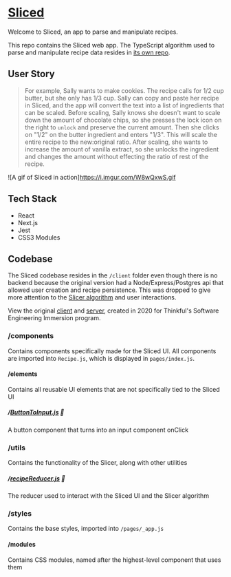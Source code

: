 # [Sliced](https://sliced.vercel.app/)

Welcome to Sliced, an app to parse and manipulate recipes.

This repo contains the Sliced web app. The TypeScript algorithm used to parse and manipulate recipe data resides in [its own repo](https://github.com/rachelrly/slicer).

## User Story

> For example, Sally wants to make cookies. The recipe calls for 1/2 cup butter, but she only has 1/3 cup. Sally can copy and paste her recipe in Sliced, and the app will convert the text into a list of ingredients that can be scaled. Before scaling, Sally knows she doesn't want to scale down the amount of chocolate chips, so she presses the lock icon on the right to `unlock` and preserve the current amount. Then she clicks on "1/2" on the butter ingredient and enters "1/3". This will scale the entire recipe to the new:original ratio. After scaling, she wants to increase the amount of vanilla extract, so she unlocks the ingredient and changes the amount without effecting the ratio of rest of the recipe.

![A gif of Sliced in action]https://i.imgur.com/W8wQxwS.gif

## Tech Stack

- React
- Next.js
- Jest
- CSS3 Modules

## Codebase

The Sliced codebase resides in the `/client` folder even though there is no backend because the original version had a Node/Express/Postgres api that allowed user creation and recipe persistence. This was dropped to give more attention to the [Slicer algorithm](https://github.com/rachelrly/slicer) and user interactions.

View the original [client](https://github.com/rachelrly/sliced-client) and [server](https://github.com/rachelrly/sliced-api), created in 2020 for Thinkful's Software Engineering Immersion program.

### /components

Contains components specifically made for the Sliced UI. All components are imported into `Recipe.js`, which is displayed in `pages/index.js`.

#### /elements

Contains all reusable UI elements that are not specifically tied to the Sliced UI

##### /[ButtonToInput.js](/client/components/elements/ButtonToInput.js) 👀

A button component that turns into an input component onClick

### /utils

Contains the functionality of the Slicer, along with other utilities

##### /[recipeReducer.js](/client/utils/recipeReducer.js) 👀

The reducer used to interact with the Sliced UI and the Slicer algorithm

### /styles

Contains the base styles, imported into `/pages/_app.js`

#### /modules

Contains CSS modules, named after the highest-level component that uses them

